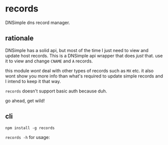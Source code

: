 records
=======

DNSimple dns record manager.


rationale
---


DNSimple has a solid api, but most of the time I just need to view and update host records. This is a DNSimple api wrapper that does *just* that. use it to view and change `CNAME` and `A` records. 

this module *wont* deal with other types of records such as `MX` etc. it also wont show you more info than what's required to update simple records and I intend to keep it that way.

`records` doesn't support basic auth because duh. 

go ahead, get wild!




cli
-------

`npm install -g records`

`records -h` for usage:
